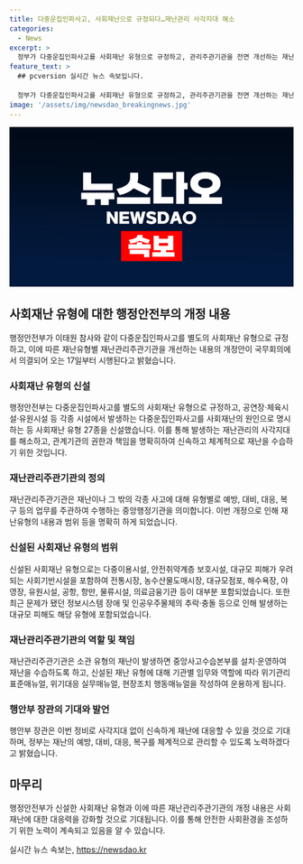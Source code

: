 ```yaml
---
title: 다중운집인파사고, 사회재난으로 규정되다…재난관리 사각지대 해소
categories:
  - News
excerpt: >
  정부가 다중운집인파사고를 사회재난 유형으로 규정하고, 관리주관기관을 전면 개선하는 재난 및 안전관리 기본법 시행령 일부개정안이 국무회의에서 의결됐다. 이는 재난관리의 사각지대를 해소하고, 재난을 신속하고 체계적으로 수습하기 위한 것으로, 사회재난 유형은 시설과 사건의 범위를 포함하고, 중앙행정기관을 관리주관기관으로 명시하는 등의 내용을 포함한다. 또한, 유형별로 위기대응 매뉴얼을 작성해 운용할 것으로 예상된다. 행안부 장관은 사각지대 없는 더 신속한 재난 대응을 기대하고, 예방부터 복구까지 체계적으로 관리하겠다고 밝혔다.
feature_text: >
  ## pcversion 실시간 뉴스 속보입니다.

  정부가 다중운집인파사고를 사회재난 유형으로 규정하고, 관리주관기관을 전면 개선하는 재난 및 안전관리 기본법 시행령 일부개정안이 국무회의에서 의결됐다. 이는 재난관리의 사각지대를 해소하고, 재난을 신속하고 체계적으로 수습하기 위한 것으로, 사회재난 유형은 시설과 사건의 범위를 포함하고, 중앙행정기관을 관리주관기관으로 명시하는 등의 내용을 포함한다. 또한, 유형별로 위기대응 매뉴얼을 작성해 운용할 것으로 예상된다. 행안부 장관은 사각지대 없는 더 신속한 재난 대응을 기대하고, 예방부터 복구까지 체계적으로 관리하겠다고 밝혔다.
image: '/assets/img/newsdao_breakingnews.jpg'
---
```


<p><img src="/assets/img/newsdao_breakingnews.jpg" alt="pcversion 속보" /></p>

<h2 data-ke-size="size26">사회재난 유형에 대한 행정안전부의 개정 내용</h2>

<p data-ke-size="size16">행정안전부가 이태원 참사와 같이 다중운집인파사고를 별도의 사회재난 유형으로 규정하고, 이에 따른 재난유형별 재난관리주관기관을 개선하는 내용의 개정안이 국무회의에서 의결되어 오는 17일부터 시행된다고 밝혔습니다.</p>

<h3>사회재난 유형의 신설</h3>

<p data-ke-size="size16">행정안전부는 다중운집인파사고를 별도의 사회재난 유형으로 규정하고, 공연장·체육시설·유원시설 등 각종 시설에서 발생하는 다중운집인파사고를 사회재난의 원인으로 명시하는 등 사회재난 유형 27종을 신설했습니다. 이를 통해 발생하는 재난관리의 사각지대를 해소하고, 관계기관의 권한과 책임을 명확히하여 신속하고 체계적으로 재난을 수습하기 위한 것입니다.</p>

<h3>재난관리주관기관의 정의</h3>

<p data-ke-size="size16">재난관리주관기관은 재난이나 그 밖의 각종 사고에 대해 유형별로 예방, 대비, 대응, 복구 등의 업무를 주관하여 수행하는 중앙행정기관을 의미합니다. 이번 개정으로 인해 재난유형의 내용과 범위 등을 명확히 하게 되었습니다.</p>

<h3>신설된 사회재난 유형의 범위</h3>

<p data-ke-size="size16">신설된 사회재난 유형으로는 다중이용시설, 안전취약계층 보호시설, 대규모 피해가 우려되는 사회기반시설을 포함하여 전통시장, 농수산물도매시장, 대규모점포, 해수욕장, 야영장, 유원시설, 공항, 항만, 물류시설, 의료금융기관 등이 대부분 포함되었습니다. 또한 최근 문제가 됐던 정보시스템 장애 및 인공우주물체의 추락·충돌 등으로 인해 발생하는 대규모 피해도 해당 유형에 포함되었습니다.</p>

<h3>재난관리주관기관의 역할 및 책임</h3>

<p data-ke-size="size16">재난관리주관기관은 소관 유형의 재난이 발생하면 중앙사고수습본부를 설치·운영하여 재난을 수습하도록 하고, 신설된 재난 유형에 대해 기관별 임무와 역할에 따라 위기관리 표준매뉴얼, 위기대응 실무매뉴얼, 현장조치 행동매뉴얼을 작성하여 운용하게 됩니다.</p>

<h3>행안부 장관의 기대와 발언</h3>

<p data-ke-size="size16">행안부 장관은 이번 정비로 사각지대 없이 신속하게 재난에 대응할 수 있을 것으로 기대하며, 정부는 재난의 예방, 대비, 대응, 복구를 체계적으로 관리할 수 있도록 노력하겠다고 밝혔습니다.</p>

<h2 data-ke-size="size26">마무리</h2>

<p data-ke-size="size16">행정안전부가 신설한 사회재난 유형과 이에 따른 재난관리주관기관의 개정 내용은 사회재난에 대한 대응력을 강화할 것으로 기대됩니다. 이를 통해 안전한 사회환경을 조성하기 위한 노력이 계속되고 있음을 알 수 있습니다.</p>
실시간 뉴스 속보는, <a href="https://newsdao.kr" rel="dofollow">https://newsdao.kr</a>


